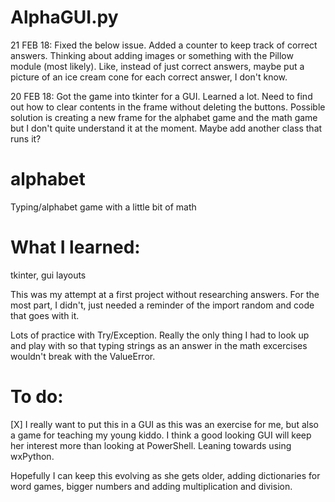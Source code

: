 # AlphaGUI.py

21 FEB 18: Fixed the below issue. Added a counter to keep track of correct answers. Thinking about adding images or something with the Pillow module (most likely). Like, instead of just correct answers, maybe put a picture of an ice cream cone for each correct answer, I don't know. 

20 FEB 18: Got the game into tkinter for a GUI. Learned a lot. Need to find out how to clear contents in the frame without deleting the buttons. Possible solution is creating a new frame for the alphabet game and the math game but I don't quite understand it at the moment. Maybe add another class that runs it?

# alphabet
Typing/alphabet game with a little bit of math

# What I learned:

tkinter, gui layouts

This was my attempt at a first project without researching answers. For the most part, I didn't, just needed a reminder of the import random and code that goes with it.

Lots of practice with Try/Exception. Really the only thing I had to look up and play with so that typing strings as an answer in the math excercises wouldn't break with the ValueError.

# To do:

[X] I really want to put this in a GUI as this was an exercise for me, but also a game for teaching my young kiddo. I think a good looking GUI will keep her interest more than looking at PowerShell. Leaning towards using wxPython.

Hopefully I can keep this evolving as she gets older, adding dictionaries for word games, bigger numbers and adding multiplication and division.
